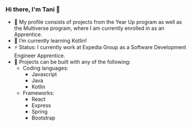 ### Hi there, I'm Tani 👋

- 🔭 My profile consists of projects from the Year Up program as well as the Multiverse program, where I am currently enrolled in as an Apprentice.
- 🌱 I’m currently learning Kotlin!
- ⚡ Status: I currently work at Expedia Group as a Software Development Engineer Apprentice.
- 💬 Projects can be built with any of the following:
  - Coding languages:
    - Javascript
    - Java
    - Kotlin
  - Frameworks:
    - React
    - Express
    - Spring
    - Bootstrap
    
